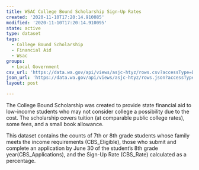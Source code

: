 ```yaml
---
title: WSAC College Bound Scholarship Sign-Up Rates
created: '2020-11-10T17:20:14.910085'
modified: '2020-11-10T17:20:14.910095'
state: active
type: dataset
tags:
  - College Bound Scholarship
  - Financial Aid
  - Wsac
groups:
  - Local Government
csv_url: 'https://data.wa.gov/api/views/asjc-htyz/rows.csv?accessType=DOWNLOAD'
json_url: 'https://data.wa.gov/api/views/asjc-htyz/rows.json?accessType=DOWNLOAD'
layout: post

---
```

The College Bound Scholarship was created to provide state financial aid to low-income students who may not consider college a possibility due to the cost. The scholarship covers tuition (at comparable public college rates), some fees, and a small book allowance.

This dataset contains the counts of 7th or 8th grade students whose family meets the income requirements (CBS_Eligible),  those who submit and complete an application by June 30 of the student’s 8th grade year(CBS_Applications), and the Sign-Up Rate (CBS_Rate) calculated as a percentage.
